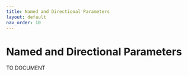 ```yaml
---
title: Named and Directional Parameters
layout: default
nav_order: 10
---
```


# Named and Directional Parameters

TO DOCUMENT